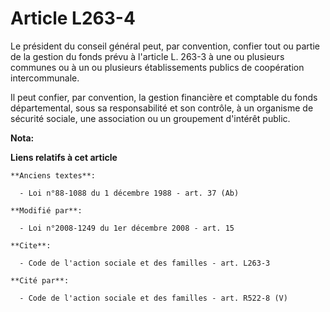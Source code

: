 # Article L263-4

Le président du conseil général peut, par convention, confier tout ou partie de la gestion du fonds prévu à l'article L.
263-3 à une ou plusieurs communes ou à un ou plusieurs établissements publics de coopération intercommunale. 

Il peut confier, par convention, la gestion financière et comptable du fonds départemental, sous sa responsabilité et son
contrôle, à un organisme de sécurité sociale, une association ou un groupement d'intérêt public.

**Nota:**



**Liens relatifs à cet article**

	**Anciens textes**:

	  - Loi n°88-1088 du 1 décembre 1988 - art. 37 (Ab)

	**Modifié par**:

	  - Loi n°2008-1249 du 1er décembre 2008 - art. 15

	**Cite**:

	  - Code de l'action sociale et des familles - art. L263-3

	**Cité par**:

	  - Code de l'action sociale et des familles - art. R522-8 (V)
